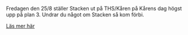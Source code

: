 <!--
.. title: Kårens dag
.. slug: student-union-day
.. date: 2017-08-23 12:00:00 CEST
.. tags: ths
.. description:
.. category: 2017
.. author: nsg
-->

Fredagen den 25/8 ställer Stacken ut på THS/Kåren på Kårens dag högst upp på plan 3. Undrar du något om Stacken så kom förbi.

[Läs mer här](/unionday)
